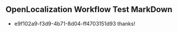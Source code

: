 ## OpenLocalization Workflow Test MarkDown
* e9f102a9-f3d9-4b71-8d04-ff4703151d93 
thanks!<!--HONumber=Mar16_HO2-->
